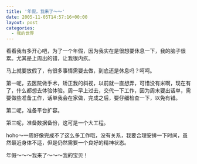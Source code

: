 ```yaml
---
title: '年假，我来了～～'
date: 2005-11-05T14:57:16+00:00
layout: post
categories:
  - 我的世界
---
```


看看我有多开心吧，为了一个年假，因为我实在是很想要休息一下，我的脑子很累。尤其是上周出的错，让我很内疚。

马上就要放假了，有很多事情需要去做，到底还是休息吗？呵呵。

第一呢，去医院做手术，矫正我的斜视，以前就一直想弄，可惜没有米啊，现在有了，什么都想去体验体验。周一早上过去，交代一下工作，因为周末要出话单，需要做些准备工作，话单我会在家做，完成之后，要仔细检查一下，以免有错。

第二呢，准备平台扩容。

第三呢，准备数据备份，这可是一个大工程。

hoho～一周好像完成不了这么多工作哦，没有关系，我要合理安排一下时间，虽然最近身体不适，但是仍然需要一个良好的精神状态。

年假～～～我来了～～～我的宝贝！